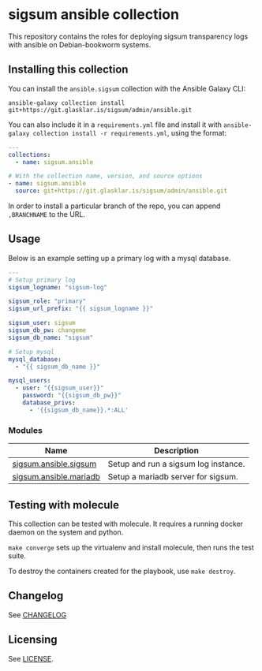 # sigsum ansible collection

This repository contains the roles for deploying sigsum transparency logs with
ansible on Debian-bookworm systems.

## Installing this collection

You can install the ``ansible.sigsum`` collection with the Ansible Galaxy CLI:

    ansible-galaxy collection install git+https://git.glasklar.is/sigsum/admin/ansible.git

You can also include it in a `requirements.yml` file and install it with `ansible-galaxy collection install -r requirements.yml`, using the format:

```yaml
---
collections:
  - name: sigsum.ansible

# With the collection name, version, and source options
- name: sigsum.ansible
  source: git+https://git.glasklar.is/sigsum/admin/ansible.git 
```

In order to install a particular branch of the repo, you can append ``,BRANCHNAME`` to the URL.

## Usage

Below is an example setting up a primary log with a mysql database.


```yaml
---
# Setup primary log
sigsum_logname: "sigsum-log"

sigsum_role: "primary"
sigsum_url_prefix: "{{ sigsum_logname }}"

sigsum_user: sigsum
sigsum_db_pw: changeme
sigsum_db_name: "sigsum"

# Setup mysql
mysql_database:
  - "{{ sigsum_db_name }}"

mysql_users:
  - user: "{{sigsum_user}}"
    password: "{{sigsum_db_pw}}"
    database_privs:
      - '{{sigsum_db_name}}.*:ALL'
```

### Modules
Name | Description
---- | -----------
[sigsum.ansible.sigsum](docs/rst/sigsum_role.rst)|Setup and run a sigsum log instance.
[sigsum.ansible.mariadb](docs/rst/mariadb_role.rst)|Setup a mariadb server for sigsum.

## Testing with molecule

This collection can be tested with molecule. It requires a running docker daemon on the system and python.

`make converge` sets up the virtualenv and install molecule, then runs the test suite.

To destroy the containers created for the playbook, use `make destroy`.

## Changelog
See [CHANGELOG](docs/docsite/rst/CHANGELOG.rst)

## Licensing
See [LICENSE](LICENSE).
